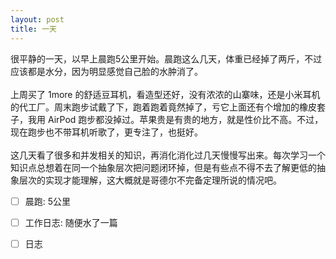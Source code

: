 ```yaml
---
layout: post
title: 一天
---
```

很平静的一天，以早上晨跑5公里开始。晨跑这么几天，体重已经掉了两斤，不过应该都是水分，因为明显感觉自己脸的水肿消了。<br />
<br />上周买了 1more 的舒适豆耳机，看造型还好，没有浓浓的山寨味，还是小米耳机的代工厂。周末跑步试戴了下，跑着跑着竟然掉了，亏它上面还有个增加的橡皮套子，我用 AirPod 跑步都没掉过。苹果贵是有贵的地方，就是性价比不高。不过，现在跑步也不带耳机听歌了，更专注了，也挺好。<br />
<br />这几天看了很多和并发相关的知识，再消化消化过几天慢慢写出来。每次学习一个知识点总想着在同一个抽象层次把问题闭环掉，但是有些点不得不去了解更低的抽象层次的实现才能理解，这大概就是哥德尔不完备定理所说的情况吧。<br />

- [ ] 晨跑: 5公里
- [ ] 工作日志: 随便水了一篇
- [ ] 日志

